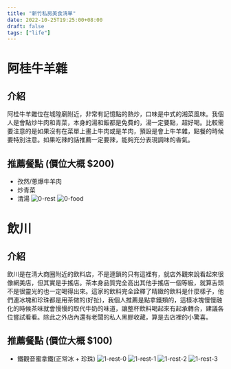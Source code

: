 ```yaml
---
title: "新竹私房美食清單"
date: 2022-10-25T19:25:00+08:00
draft: false
tags: ["life"]
---
```


# 阿桂牛羊雜
## 介紹
阿桂牛羊雜位在城隍廟附近，非常有記憶點的熱炒，口味是中式的湘菜風味。我個人是會點炒牛肉和青菜，本身的湯和飯都是免費的，湯一定要點，超好喝。比較需要注意的是如果沒有在菜單上畫上牛肉或是羊肉，預設是會上牛羊雜，點餐的時候要特別注意。如果吃辣的話推薦一定要辣，能夠充分表現調味的香氣。
## 推薦餐點 (價位大概 $200)
* 孜然/蔥爆牛羊肉
* 炒青菜
* 清湯
![0-rest](https://user-images.githubusercontent.com/95557928/197761301-d33cbec5-ae1a-4541-9d65-4c6b464edc51.jpeg)
![0-food](https://user-images.githubusercontent.com/95557928/197761315-2d164b26-55d7-4300-ba19-c9b66675b237.jpeg)

# 飲川
## 介紹
飲川是在清大商圈附近的飲料店，不是連鎖的只有這裡有，就店外觀來說看起來很像網美店，但其實是手搖店。茶本身品質完全高出其他手搖店一個等級，就算舌頭不是很靈光的也一定喝得出來。這家的飲料完全詮釋了精緻的飲料是什麼樣子，他們連冰塊和珍珠都是用茶做的(好扯)，我個人推薦是點拿鐵類的，這樣冰塊慢慢融化的時候茶味就會慢慢的取代牛奶的味道，讓整杯飲料喝起來有起承轉合，建議各位嘗試看看。除此之外店內還有老闆的私人黑膠收藏，算是去店裡的小驚喜。
## 推薦餐點 (價位大概 $100)
* 鐵觀音蜜拿鐵(正常冰 + 珍珠)
![1-rest-0](https://user-images.githubusercontent.com/95557928/197761345-c340d23a-485d-4a6a-bccd-c636ebb56862.jpeg)
![1-rest-1](https://user-images.githubusercontent.com/95557928/197761482-e894fd66-924a-477d-8a3d-d85df8b93ed8.jpeg)
![1-rest-2](https://user-images.githubusercontent.com/95557928/197761506-c5e100be-f2e1-4ce6-8278-bce6f8845dd3.jpeg)
![1-rest-3](https://user-images.githubusercontent.com/95557928/197761534-0fc3a035-bd90-4915-a949-72386797ca9c.jpeg)

